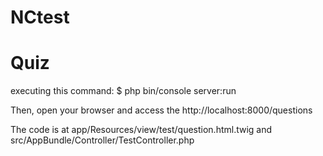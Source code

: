 NCtest
======


# Quiz
executing this command:
$ php bin/console server:run

Then, open your browser and access the http://localhost:8000/questions

The code is at app/Resources/view/test/question.html.twig
and src/AppBundle/Controller/TestController.php